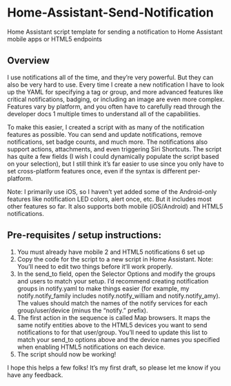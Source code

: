 # Home-Assistant-Send-Notification
Home Assistant script template for sending a notification to Home Assistant mobile apps or HTML5 endpoints

## Overview
I use notifications all of the time, and they’re very powerful. But they can also be very hard to use. Every time I create a new notification I have to look up the YAML for specifying a tag or group, and more advanced features like critical notifications, badging, or including an image are even more complex. Features vary by platform, and you often have to carefully read through the developer docs 1 multiple times to understand all of the capabilities.

To make this easier, I created a script with as many of the notification features as possible. You can send and update notifications, remove notifications, set badge counts, and much more. The notifications also support actions, attachments, and even triggering Siri Shortcuts. The script has quite a few fields (I wish I could dynamically populate the script based on your selection), but I still think it’s far easier to use since you only have to set cross-platform features once, even if the syntax is different per-platform.

Note: I primarily use iOS, so I haven’t yet added some of the Android-only features like notification LED colors, alert once, etc. But it includes most other features so far. It also supports both mobile (iOS/Android) and HTML5 notifications.

## Pre-requisites / setup instructions:

1. You must already have mobile 2 and HTML5 notifications 6 set up
2. Copy the code for the script to a new script in Home Assistant. Note: You’ll need to edit two things before it’ll work properly.
3. In the send_to field, open the Selector Options and modify the groups and users to match your setup. I’d recommend creating notification groups in notify.yaml to make things easier (for example, my notify.notify_family includes notify.notify_william and notify.notify_amy). The values should match the names of the notify services for each group/user/device (minus the “notify.” prefix).
4. The first action in the sequence is called Map browsers. It maps the same notify entities above to the HTML5 devices you want to send notifications to for that user/group. You’ll need to update this list to match your send_to options above and the device names you specified when enabling HTML5 notifications on each device.
5. The script should now be working!

I hope this helps a few folks! It’s my first draft, so please let me know if you have any feedback.
